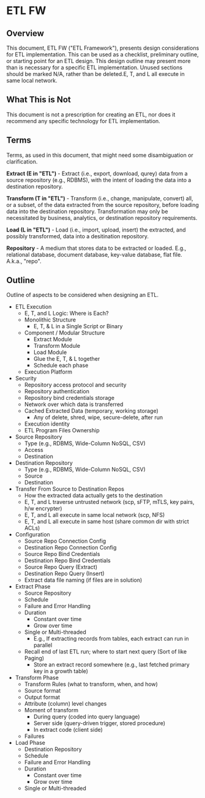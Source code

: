 # ETL FW

## Overview
This document, ETL FW ("ETL Framework"), presents design considerations for ETL implementation. This can be used as a checklist, preliminary outline, or starting point for an ETL design. This design outline may present more than is necessary for a specific ETL implementation. Unused sections should be marked N/A, rather than be deleted.E, T, and L all execute in same local network.

## What This is Not
This document is not a prescription for creating an ETL, nor does it recommend any specific technology for ETL implementation.

## Terms
Terms, as used in this document, that might need some disambiguation or clarification.

**Extract (E in "ETL")** - Extract (i.e., export, download, qurey) data from a source repository (e.g., RDBMS), with the intent of loading the data into a destination repository.

**Transform (T in "ETL")** - Transform (i.e., change, manipulate, convert) all, or a subset, of the data extracted from the source repository, before loading data into the destination repository. Transformation may only be necessitated by business, analytics, or destination repository requirements.

**Load (L in "ETL")** - Load (i.e., import, upload, insert) the extracted, and possibly transformed, data into a desitination repository.

**Repository** - A medium that stores data to be extracted or loaded. E.g., relational database, document database, key-value database, flat file. A.k.a., "repo".

## Outline
Outline of aspects to be considered when designing an ETL.

- ETL Execution
  - E, T, and L Logic: Where is Each?
  - Monolithic Structure
    - E, T, & L in a Single Script or Binary
  - Component / Modular Structure
    - Extract Module
    - Transform Module
    - Load Module
    - Glue the E, T, & L together
    - Schedule each phase
  - Execution Platform
- Security
  - Repository access protocol and security
  - Repository authentication
  - Repository bind credentials storage
  - Network over which data is transferred
  - Cached Extracted Data (temporary, working storage)
    - Any of delete, shred, wipe, secure-delete, after run
  - Execution identity
  - ETL Program Files Ownership
- Source Repository
  - Type (e.g., RDBMS, Wide-Column NoSQL, CSV)
  - Access
  - Destination
- Destination Repository
  - Type (e.g., RDBMS, Wide-Column NoSQL, CSV)
  - Source
  - Destination
- Transfer From Source to Destination Repos
  - How the extracted data actually gets to the destination
  - E, T, and L traverse untrusted network (scp, sFTP, mTLS, key pairs, h/w encrypter)
  - E, T, and L all execute in same local network (scp, NFS)
  - E, T, and L all execute in same host (share common dir with strict ACLs)
- Configuration
  - Source Repo Connection Config
  - Destination Repo Connection Config
  - Source Repo Bind Credentials
  - Destination Repo Bind Credentials
  - Source Repo Query (Extract)
  - Destination Repo Query (Insert)
  - Extract data file naming (if files are in solution)
- Extract Phase
  - Source Repository
  - Schedule
  - Failure and Error Handling
  - Duration
    - Constant over time
    - Grow over time
  - Single or Multi-threaded
      - E.g., If extracting records from tables, each extract can run in parallel
  - Recall end of last ETL run; where to start next query (Sort of like Paging)
    - Store an extract record somewhere (e.g., last fetched primary key in a growth table)
- Transform Phase
  - Transform Rules (what to transform, when, and how)
  - Source format
  - Output format
  - Attribute (column) level changes
  - Moment of transform
    - During query (coded into query language)
    - Server side (query-driven trigger, stored procedure)
    - In extract code (client side)
  - Failures
- Load Phase
  - Destination Repository
  - Schedule
  - Failure and Error Handling
  - Duration
    - Constant over time
    - Grow over time  
  - Single or Multi-threaded